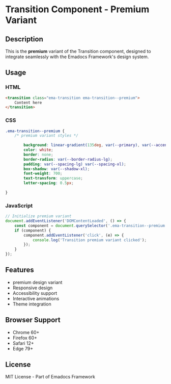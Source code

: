# Transition Component - Premium Variant

## Description
This is the **premium** variant of the Transition component, designed to integrate seamlessly with the Emadocs Framework's design system.

## Usage

### HTML
```html
<transition class="ema-transition ema-transition--premium">
    Content here
</transition>
```

### CSS
```css
.ema-transition--premium {
    /* premium variant styles */
    
        background: linear-gradient(135deg, var(--primary), var(--accent));
        color: white;
        border: none;
        border-radius: var(--border-radius-lg);
        padding: var(--spacing-lg) var(--spacing-xl);
        box-shadow: var(--shadow-xl);
        font-weight: 700;
        text-transform: uppercase;
        letter-spacing: 0.5px;
    
}
```

### JavaScript
```javascript
// Initialize premium variant
document.addEventListener('DOMContentLoaded', () => {
    const component = document.querySelector('.ema-transition--premium');
    if (component) {
        component.addEventListener('click', (e) => {
            console.log('Transition premium variant clicked');
        });
    }
});
```

## Features
- premium design variant
- Responsive design
- Accessibility support
- Interactive animations
- Theme integration

## Browser Support
- Chrome 60+
- Firefox 60+
- Safari 12+
- Edge 79+

## License
MIT License - Part of Emadocs Framework
